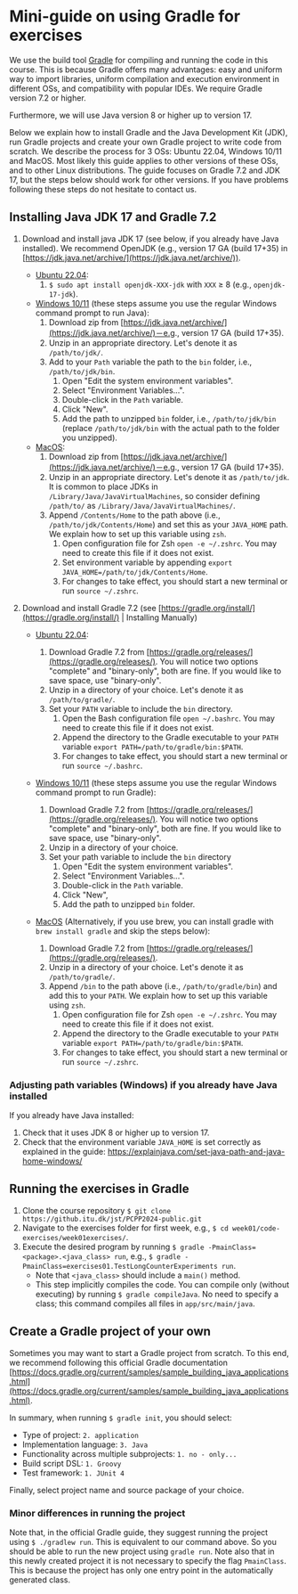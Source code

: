 # Mini-guide on using Gradle for exercises

We use the build tool [Gradle](https://gradle.org/) for compiling and running the code in this course.
This is because Gradle offers many advantages: easy and uniform way to import libraries, uniform compilation and execution environment in different OSs, and compatibility with popular IDEs. We require Gradle version 7.2 or higher.

Furthermore, we will use Java version 8 or higher up to version 17.

Below we explain how to install Gradle and the Java Development Kit (JDK), run Gradle projects and create your own Gradle project to write code from scratch. We describe the process for 3 OSs: Ubuntu 22.04, Windows 10/11 and MacOS. Most likely this guide applies to other versions of these OSs, and to other Linux distributions. The guide focuses on Gradle 7.2 and JDK 17, but the steps below should work for other versions. If you have problems following these steps do not hesitate to contact us.

## Installing Java JDK 17 and Gradle 7.2

1. Download and install java JDK 17 (see below, if you already have Java installed). We recommend OpenJDK (e.g., version 17 GA (build 17+35) in  [https://jdk.java.net/archive/](https://jdk.java.net/archive/)).
   - <u>Ubuntu 22.04</u>: 
	 1. `$ sudo apt install openjdk-XXX-jdk` with `XXX` ≥ 8 (e.g., `openjdk-17-jdk`).
   - <u>Windows 10/11</u> (these steps assume you use the regular Windows command prompt to run Java):
     1. Download zip from [https://jdk.java.net/archive/](https://jdk.java.net/archive/)－e.g., version 17 GA (build 17+35).
     2. Unzip in an appropriate directory. Let's denote it as `/path/to/jdk/`.
     3. Add to your `Path` variable the path to the `bin` folder, i.e., `/path/to/jdk/bin`.
		1. Open "Edit the system environment variables".
		2. Select "Environment Variables...".
        3. Double-click in the `Path` variable.
        4. Click "New".
		5. Add the path to unzipped `bin` folder, i.e., `/path/to/jdk/bin` (replace `/path/to/jdk/bin` with the actual path to the folder you unzipped).
   - <u>MacOS</u>:
     1. Download zip from [https://jdk.java.net/archive/](https://jdk.java.net/archive/)－e.g., version 17 GA (build 17+35).
     2. Unzip in an appropriate directory. Let's denote it as `/path/to/jdk`. It is common to place JDKs in `/Library/Java/JavaVirtualMachines`, so consider defining `/path/to/` as `/Library/Java/JavaVirtualMachines/`.
     3. Append `/Contents/Home` to the path above (i.e., `/path/to/jdk/Contents/Home`) and set this as your `JAVA_HOME` path. We explain how to set up this variable using `zsh`.
		1. Open configuration file for Zsh `open -e ~/.zshrc`. You may need to create this file if it does not exist.
		2. Set environment variable by appending `export JAVA_HOME=/path/to/jdk/Contents/Home`.
		3. For changes to take effect, you should start a new terminal or run `source ~/.zshrc`.
		   

2. Download and install Gradle 7.2 (see [https://gradle.org/install/](https://gradle.org/install/) | Installing Manually)
   
   - <u>Ubuntu 22.04</u>:
	 1. Download Gradle 7.2 from [https://gradle.org/releases/](https://gradle.org/releases/). You will notice two options "complete" and "binary-only", both are fine. If you would like to save space, use "binary-only".
	 2. Unzip in a directory of your choice. Let's denote it as `/path/to/gradle/`.
	 3. Set your `PATH` variable to include the `bin` directory.
		 1. Open the Bash configuration file `open ~/.bashrc`. You may need to create this file if it does not exist.
		 2. Append the directory to the Gradle executable to your `PATH` variable `export PATH=/path/to/gradle/bin:$PATH`.
		 3. For changes to take effect, you should start a new terminal or run `source ~/.bashrc`.
			
   - <u>Windows 10/11</u> (these steps assume you use the regular Windows command prompt to run Gradle):
	 1. Download Gradle 7.2 from [https://gradle.org/releases/](https://gradle.org/releases/). You will notice two options "complete" and "binary-only", both are fine. If you would like to save space, use "binary-only".
	 2. Unzip in a directory of your choice.
	 3. Set your path variable to include the `bin` directory
		 1. Open "Edit the system environment variables".
		 2. Select "Environment Variables...".
		 3. Double-click in the `Path` variable.
		 4. Click "New", 
		 5. Add the path to unzipped `bin` folder.
   - <u>MacOS</u> (Alternatively, if you use brew, you can install gradle with `brew install gradle` and skip the steps below):
	 1. Download Gradle 7.2 from [https://gradle.org/releases/](https://gradle.org/releases/).
	 2. Unzip in a directory of your choice. Let's denote it as `/path/to/gradle/`.
	 3. Append `/bin` to the path above (i.e., `/path/to/gradle/bin`) and add this to your `PATH`. We explain how to set up this variable using `zsh`.
		 1. Open configuration file for Zsh `open -e ~/.zshrc`. You may need to create this file if it does not exist.
		 2. Append the directory to the Gradle executable to your `PATH` variable `export PATH=/path/to/gradle/bin:$PATH`.
		 3. For changes to take effect, you should start a new terminal or run `source ~/.zshrc`.


### Adjusting path variables (Windows) if you already have Java installed

If you already have Java installed:
1. Check that it uses JDK 8 or higher up to version 17.
2. Check that the environment variable `JAVA_HOME` is set correctly as explained in the guide: https://explainjava.com/set-java-path-and-java-home-windows/


## Running the exercises in Gradle

1. Clone the course repository `$ git clone https://github.itu.dk/jst/PCPP2024-public.git`
1. Navigate to the exercises folder for first week, e.g., `$ cd week01/code-exercises/week01exercises/`.
2. Execute the desired program by running `$ gradle -PmainClass=<package>.<java_class> run`, e.g., `$ gradle -PmainClass=exercises01.TestLongCounterExperiments run`.
   - Note that `<java_class>` should include a `main()` method.
   - This step implicitly compiles the code. You can compile only (without executing) by running `$ gradle compileJava`. No need to specify a class; this command compiles all files in `app/src/main/java`.


## Create a Gradle project of your own

Sometimes you may want to start a Gradle project from scratch. To this end, we recommend following this official Gradle documentation [https://docs.gradle.org/current/samples/sample_building_java_applications.html](https://docs.gradle.org/current/samples/sample_building_java_applications.html).

In summary, when running `$ gradle init`, you should select:

- Type of project: `2. application`
- Implementation language: `3. Java`
- Functionality across multiple subprojects: `1. no - only...`
- Build script DSL: `1. Groovy`
- Test framework: `1. JUnit 4`

Finally, select project name and source package of your choice.

### Minor differences in running the project

Note that, in the official Gradle guide, they suggest running the project using `$ ./gradlew run`. This is equivalent to our command above. So you should be able to run the new project using `gradle run`.
Note also that in this newly created project it is not necessary to specify the flag `PmainClass`. This is because the project has only one entry point in the automatically generated class.
